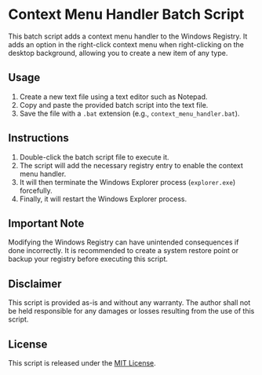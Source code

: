 # Context Menu Handler Batch Script

This batch script adds a context menu handler to the Windows Registry. It adds an option in the right-click context menu when right-clicking on the desktop background, allowing you to create a new item of any type.

## Usage

1. Create a new text file using a text editor such as Notepad.
2. Copy and paste the provided batch script into the text file.
3. Save the file with a `.bat` extension (e.g., `context_menu_handler.bat`).

## Instructions

1. Double-click the batch script file to execute it.
2. The script will add the necessary registry entry to enable the context menu handler.
3. It will then terminate the Windows Explorer process (`explorer.exe`) forcefully.
4. Finally, it will restart the Windows Explorer process.

## Important Note

Modifying the Windows Registry can have unintended consequences if done incorrectly. It is recommended to create a system restore point or backup your registry before executing this script.

## Disclaimer

This script is provided as-is and without any warranty. The author shall not be held responsible for any damages or losses resulting from the use of this script.

## License

This script is released under the [MIT License](LICENSE).
